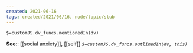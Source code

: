 ```yaml
---
created: 2021-06-16
tags: created/2021/06/16, node/topic/stub 
---
```

`$=customJS.dv_funcs.mentionedIn(dv)`


**See**:: [[social anxiety]], [[self]]
*`$=customJS.dv_funcs.outlinedIn(dv, this)`*
